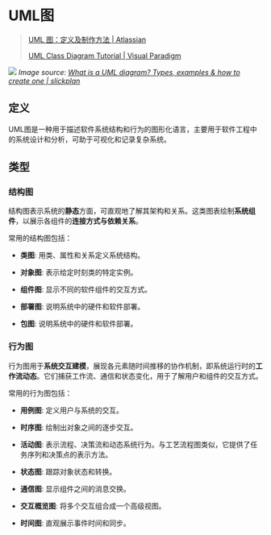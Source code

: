 # UML图

> [UML 图：定义及制作方法 | Atlassian](https://www.atlassian.com/zh/work-management/project-management/uml-diagram)
>
> [UML Class Diagram Tutorial | Visual Paradigm](https://www.visual-paradigm.com/guide/uml-unified-modeling-language/uml-class-diagram-tutorial/)

![](banking-uml-class-diagram.jpg)
*Image source: [What is a UML diagram? Types, examples & how to create one | slickplan](https://slickplan.com/blog/how-to-make-a-uml-diagram)*

## 定义

UML图是一种用于描述软件系统结构和行为的图形化语言，主要用于软件工程中的系统设计和分析，可助于可视化和记录复杂系统。

## 类型

### 结构图

结构图表示系统的**静态**方面，可直观地了解其架构和关系。这类图表绘制**系统组件**，以展示各组件的**连接方式与依赖关系**。

常用的结构图包括：

- **类图**: 用类、属性和关系定义系统结构。

- **对象图**: 表示给定时刻类的特定实例。

- **组件图**: 显示不同的软件组件的交互方式。

- **部署图**: 说明系统中的硬件和软件部署。

- **包图**: 说明系统中的硬件和软件部署。

### 行为图

行为图用于**系统交互建模**，展现各元素随时间推移的协作机制，即系统运行时的**工作流动态**。它们捕获工作流、通信和状态变化，用于了解用户和组件的交互方式。

常用的行为图包括：

- **用例图**: 定义用户与系统的交互。

- **时序图**: 绘制出对象之间的逐步交互。

- **活动图**: 表示流程、决策流和动态系统行为。与工艺流程图类似，它提供了任务序列和决策点的表示方法。

- **状态图**: 跟踪对象状态和转换。

- **通信图**: 显示组件之间的消息交换。

- **交互概览图**: 将多个交互组合成一个高级视图。

- **时间图**: 直观展示事件时间和同步。
